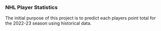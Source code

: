 ### NHL Player Statistics

The initial purpose of this project is to predict each players point total for the 2022-23 season using historical data.
